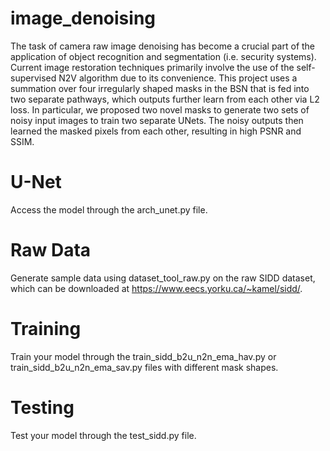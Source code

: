 # image_denoising
The task of camera raw image denoising has become a crucial part of the application of object recognition and segmentation (i.e. security systems). Current image restoration techniques primarily involve the use of the self-supervised N2V algorithm due to its convenience. This project uses a summation over four irregularly shaped masks in the BSN that is fed into two separate pathways, which outputs further learn from each other via L2 loss. In particular, we proposed two novel masks to generate two sets of noisy input images to train two separate UNets. The noisy outputs then learned the masked pixels from each other, resulting in high PSNR and SSIM.

# U-Net
Access the model through the arch_unet.py file.

# Raw Data
Generate sample data using dataset_tool_raw.py on the raw SIDD dataset, which can be downloaded at https://www.eecs.yorku.ca/~kamel/sidd/.

# Training
Train your model through the train_sidd_b2u_n2n_ema_hav.py or train_sidd_b2u_n2n_ema_sav.py files with different mask shapes.

# Testing
Test your model through the test_sidd.py file.
